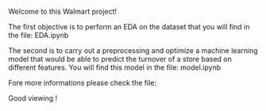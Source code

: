 Welcome to this Walmart project!

The first objective is to perform an EDA on the dataset that you will find in the file: EDA.ipynb

The second is to carry out a preprocessing and optimize a machine learning model that would be able to predict the turnover of a store based on different features. You will find this model in the file: model.ipynb

Fore more informations please check the file:

Good viewing !